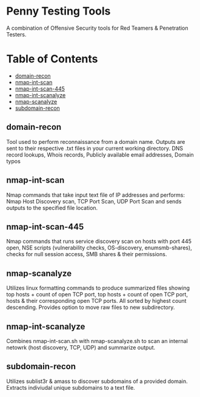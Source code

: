 # Penny Testing Tools
A combination of Offensive Security tools for Red Teamers & Penetration Testers.

Table of Contents  
=================
 * [domain-recon](#domain-recon) 
 * [nmap-int-scan](#nmap-int-scan) 
 * [nmap-int-scan-445](#nmap-int-scan-445) 
 * [nmap-int-scanalyze](#nmap-int-scanalyze) 
 * [nmap-scanalyze](#nmap-scanalyze) 
 * [subdomain-recon](#subdomain-recon) 

## domain-recon
Tool used to perform reconnaissance from a domain name. Outputs are sent to their respective .txt files in your current working directory.
DNS record lookups, Whois records, Publicly available email addresses, Domain typos

## nmap-int-scan
Nmap commands that take input text file of IP addresses and performs: Nmap Host Discovery scan, TCP Port Scan, UDP Port Scan and sends outputs to the specified file location. 

## nmap-int-scan-445
Nmap commands that runs service discovery scan on hosts with port 445 open, NSE scripts (vulnerability checks, OS-discovery, enumsmb-shares), checks for null session access, SMB shares & their permissions.

## nmap-scanalyze
 Utilizes linux formatting commands to produce summarized files showing top hosts + count of open TCP port, top hosts + count of open TCP port, hosts & their corresponding open TCP ports. All sorted by highest count descending. Provides option to move raw files to new subdirectory.

## nmap-int-scanalyze
Combines nmap-int-scan.sh with nmap-scanalyze.sh to scan an internal netowrk (host discovery, TCP, UDP) and summarize output.

## subdomain-recon
Utilizes sublist3r & amass to discover subdomains of a provided domain. Extracts indiviudal unique subdomains to a text file.
